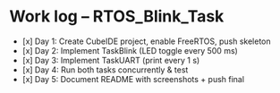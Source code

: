 # Work log – RTOS\_Blink\_Task

* \[x] Day 1: Create CubeIDE project, enable FreeRTOS, push skeleton
* \[x] Day 2: Implement TaskBlink (LED toggle every 500 ms)
* \[x] Day 3: Implement TaskUART (print every 1 s)
* \[x] Day 4: Run both tasks concurrently \& test
* \[x] Day 5: Document README with screenshots + push final
